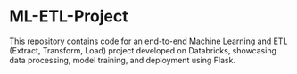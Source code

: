 # ML-ETL-Project
This repository contains code for an end-to-end Machine Learning and ETL (Extract, Transform, Load) project developed on Databricks, showcasing data processing, model training, and deployment using Flask.
